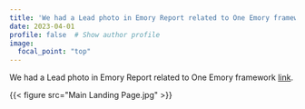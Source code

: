 ```yaml
---
title: 'We had a Lead photo in Emory Report related to One Emory framework. '
date: 2023-04-01
profile: false  # Show author profile
image:
  focal_point: "top"
---
```


 We had a Lead photo in Emory Report related to One Emory framework [link](https://news.emory.edu/stories/2023/02/er_faculty_eminence_immersive_15-02-2023/immersive.html).

  {{< figure src="Main Landing Page.jpg" >}}  